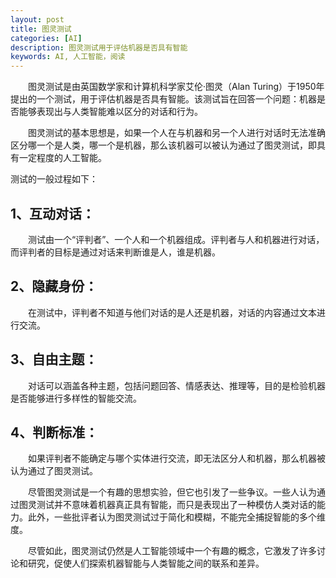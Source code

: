 ```yaml
---
layout: post
title: 图灵测试
categories: [AI]
description: 图灵测试用于评估机器是否具有智能
keywords: AI, 人工智能，阅读
---
```


&emsp;&emsp;图灵测试是由英国数学家和计算机科学家艾伦·图灵（Alan Turing）于1950年提出的一个测试，用于评估机器是否具有智能。该测试旨在回答一个问题：机器是否能够表现出与人类智能难以区分的对话和行为。

&emsp;&emsp;图灵测试的基本思想是，如果一个人在与机器和另一个人进行对话时无法准确区分哪一个是人类，哪一个是机器，那么该机器可以被认为通过了图灵测试，即具有一定程度的人工智能。

测试的一般过程如下：

## 1、互动对话： 

&emsp;&emsp;测试由一个“评判者”、一个人和一个机器组成。评判者与人和机器进行对话，而评判者的目标是通过对话来判断谁是人，谁是机器。

## 2、隐藏身份： 

&emsp;&emsp;在测试中，评判者不知道与他们对话的是人还是机器，对话的内容通过文本进行交流。

## 3、自由主题： 

&emsp;&emsp;对话可以涵盖各种主题，包括问题回答、情感表达、推理等，目的是检验机器是否能够进行多样性的智能交流。

## 4、判断标准： 

&emsp;&emsp;如果评判者不能确定与哪个实体进行交流，即无法区分人和机器，那么机器被认为通过了图灵测试。

&emsp;&emsp;尽管图灵测试是一个有趣的思想实验，但它也引发了一些争议。一些人认为通过图灵测试并不意味着机器真正具有智能，而只是表现出了一种模仿人类对话的能力。此外，一些批评者认为图灵测试过于简化和模糊，不能完全捕捉智能的多个维度。

&emsp;&emsp;尽管如此，图灵测试仍然是人工智能领域中一个有趣的概念，它激发了许多讨论和研究，促使人们探索机器智能与人类智能之间的联系和差异。
